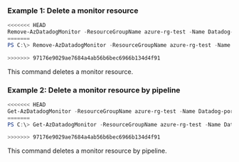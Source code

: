### Example 1: Delete a monitor resource
```powershell
<<<<<<< HEAD
Remove-AzDatadogMonitor -ResourceGroupName azure-rg-test -Name Datadog-portal03
=======
PS C:\> Remove-AzDatadogMonitor -ResourceGroupName azure-rg-test -Name Datadog-portal03

>>>>>>> 97176e9029ae7684a4ab56b6bec6966b134d4f91
```

This command deletes a monitor resource.

### Example 2: Delete a monitor resource by pipeline
```powershell
<<<<<<< HEAD
Get-AzDatadogMonitor -ResourceGroupName azure-rg-test -Name Datadog-portal02 | Remove-AzDatadogMonitor
=======
PS C:\> Get-AzDatadogMonitor -ResourceGroupName azure-rg-test -Name Datadog-portal02 | Remove-AzDatadogMonitor

>>>>>>> 97176e9029ae7684a4ab56b6bec6966b134d4f91
```

This command deletes a monitor resource by pipeline.

